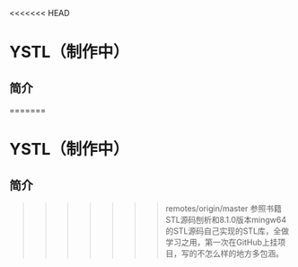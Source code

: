 <<<<<<< HEAD
# YSTL（制作中）

## 简介

=======
# YSTL（制作中）

## 简介

>>>>>>> remotes/origin/master
​	参照书籍STL源码刨析和8.1.0版本mingw64的STL源码自己实现的STL库，全做学习之用，第一次在GitHub上挂项目，写的不怎么样的地方多包涵。